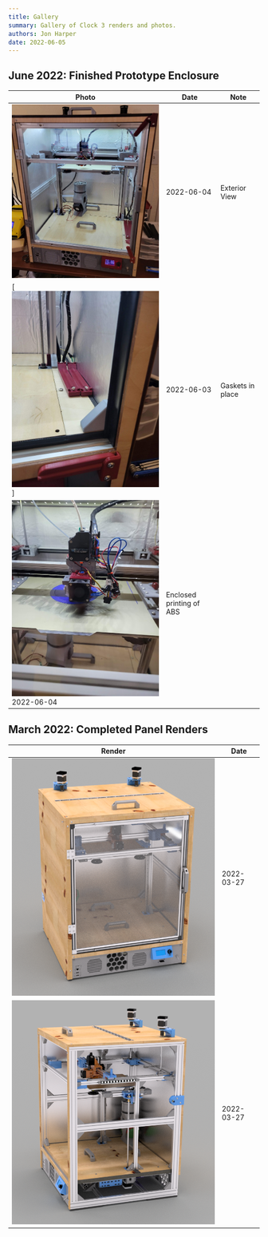 ```yaml
---
title: Gallery
summary: Gallery of Clock 3 renders and photos.
authors: Jon Harper
date: 2022-06-05
---
```


## June 2022: Finished Prototype Enclosure

| Photo  | Date | Note |
|--------|------|------|
| [![exterior view](../img/gallery/202206/20220604_exterior.jpg)](../img/gallery/202206/20220604_exterior.jpg) | 2022-06-04 | Exterior View |
| [![completed gasketing](../img/gallery/202206/20220603_corner_gasket.jpg)] | 2022-06-03 | Gaskets in place |
| [![printing ABS](../img/gallery/202206/20220604_abs_printing.jpg)](../img/gallery/202206/20220604_abs_printing.jpg) 2022-06-04 | Enclosed printing of ABS |

## March 2022: Completed Panel Renders

| Render | Date |
|--------|------|
| [![March 2022 Render](../img/renders/2022-03-27_panels_final.png)](../img/renders/2022-03-27_panels_final.png) | 2022-03-27 |
| [![March 2022 Side Render](../img/renders/2022-03-27_side_view_final.png)](../img/renders/2022-03-27_side_view_final.png) | 2022-03-27 |

